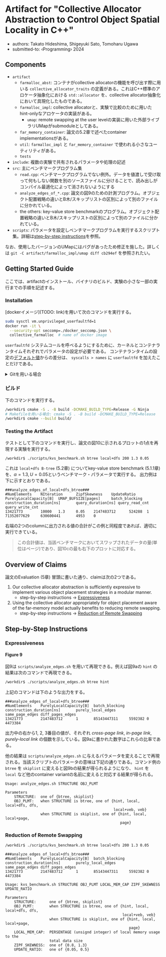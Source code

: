 Artifact for "Collective Allocator Abstraction to Control Object Spatial Locality in C++"
===

* authors: Takato Hideshima, Shigeyuki Sato, Tomoharu Ugawa
* submitted-to: ‹Programming› 2024

## Components

* `artifact`
  * `farmalloc_abst`: コンテナがcollective allocatorの機能を呼び出す際に用いる `collective_allocator_traits` の定義がある。これはC++標準のアロケータ抽象化における `std::allocator` を、collective allocator抽象化において具現化したものである。
  * `farmalloc_impl`: collective allocatorと、実験で比較のために用いたhint-onlyなアロケータの実装がある。
    * `umap`: remote swapping at the user levelの実装に用いた外部ライブラリUMapがsubmoduleとしてある。
  * `far_memory_container`: 論文の5.2章で述べたcontainer implementationsがある。
  * `util`: `farmalloc_impl` と `far_memory_container` で使われる小さなユーティリティがある。
  * `tests`
* `include`: 複数の実験で共有されるパラメータや処理の記述
* `src`: 主にベンチマークプログラム集
  * `read.cpp`: ベンチマークプログラムでない例外。データを値渡しで受け取って何もしない関数を別のソースファイルに分けることで、読み出しがコンパイル最適化によって消されないようにする
  * `analyze_edges_of_*.cpp`: 論文の図9のための計測プログラム。オブジェクト配置戦略の違いとB木/スキップリストの区別によって別のファイルに分かれている。
  * the others: key-value store benchmarkのプログラム。オブジェクト配置戦略の違いとB木/スキップリストの区別によって別のファイルに分かれている。
* `scripts`: パラメータを設定しベンチマークプログラムを実行するスクリプト集。詳細は[step-by-step instructions](#step-by-step-instructions)を参照。

なお、使用したバージョンのUMapにはバグがあったため修正を施した。詳しくは `git -C artifact/farmalloc_impl/umap diff cb294ef` を参照されたい。

## Getting Started Guide

ここでは、artifactのインストール、バイナリのビルド、実験の小さな一部の実行までの手順を記述する。

### Installation

\[dockerイメージ\]\(TODO: link\)を用いて次のコマンドを実行する。

```bash
sudo sysctl vm.unprivileged_userfaultfd=1
docker run -it \
  --security-opt seccomp=./docker_seccomp.json \
  collective_farmalloc  # name of docker image
```

`userfaultfd` システムコールを呼べるようにするために、カーネルとコンテナランタイムそれぞれでパラメータの設定が必要である。
コンテナランタイムの設定の[デフォルト値](https://github.com/moby/moby/blob/2a38569337f97168792b8c0b5dd606032fe1dcac/profiles/seccomp/default.json)からの差分は、 `syscalls > names` に `userfaultfd` を加えたことだけである。

<!-- リポジトリのREADMEを兼ねたいので、邪魔にならないようにこちらも書く -->
<details>
<summary>Gitを用いる場合</summary>

recursive cloneをする。

```bash
$ git clone --recurse-submodules git@github.com:farmalloc/exp_collective_farmalloc.git workdir
```

また、ビルドに向けて次の表にあるdependenciesを用意する。ubuntu 22.04では全てaptで入ることを確認済みである。

|Dependency|要件|
|:-|:-|
|CMake|バージョン3.13?(要確認)以上。|
|Make or Ninja||
|C++ Compiler|C++20をコンパイルできること。 `g++` v12.3.0での動作を確認している。|

</details>


### ビルド

下のコマンドを実行する。

```bash
/workdir$ cmake -S . -B build -DCMAKE_BUILD_TYPE=Release -G Ninja
# Makefileを用いる場合: cmake -S . -B build -DCMAKE_BUILD_TYPE=Release
/workdir$ cmake --build build/
```

### Testing the Artifact

テストとして下のコマンドを実行し、論文の図10に示されるプロットの1点を再現する実験を実行する。

```bash
/workdir$ ./scripts/kvs_benchmark.sh btree local+dfs 200 1.3 0.05
```

これは `local+dfs B-tree` (5.2章) についてkey-value store benchmark (5.1.1章)を、$\alpha=1.3, U=0.05$というベンチマーク・パラメータで実行する。
出力例は下に示すとおりである。

```
###analyze_edges_of_local+dfs_btree###
#NumElements    NIteration      ZipfSkewness    UpdateRatio     PurelyLocalCapacity[B]  UMAP_BUFSIZE[pages]     batch_blocking  construction_duration[ns]       query_duration[ns] query_read_cnt  query_write_cnt
13421773        10000   1.3     0.05    2147483712      524288  1       71352077629     630600441       4953    0
```

右端の2つのcolumnに出力される値の合計がこの例と同程度であれば、適切に実行できている。

> この合計値は、当該ベンチマークにおいてスワップされたデータの量(単位はページ)であり、図10cの最も右下のプロットに対応する。


## Overview of Claims

論文のEvaluation (5章) 冒頭に書いた通り、claimは次の2つである。

1.  Our collective allocator abstraction is sufficiently expressive to implement various object placement strategies in a modular manner.
    * step-by-step instructions -> [Expressiveness](#expressiveness)
2.  Using the collective allocator appropriately for object placement aware of the far-memory model actually benefits to reducing remote swapping.
    * step-by-step instructions -> [Reduction of Remote Swapping](#reduction-of-remote-swapping)


## Step-by-Step Instructions
### Expressiveness
#### Figure 9

図9は `scripts/analyze_edges.sh` を用いて再現できる。例えば図9aの `hint` の結果は次のコマンドで再現できる。

```bash
/workdir$ ./scripts/analyze_edges.sh btree hint
```

上記のコマンドは下のような出力をする。

```
###analyze_edges_of_local+dfs_btree###
#NumElements    PurelyLocalCapacity[B]  batch_blocking  construction_duration[ns]       purely_local_edges      same_page_edges diff_pages_edges
13421773        2147483712      1       85143447311     5592382 0       4473384
```

出力中の右から1, 2, 3番目の値が、それぞれ *cross-page link*, *in-page link*, *purely-local link* の個数を示している。図9aに書かれた数字はこれらの比率である。

他の結果は `scripts/analyze_edges.sh` に与えるパラメータを変えることで再現される。当該スクリプトのパラメータの意味は下記の通りである。コマンド例の `btree` を `skiplist` に変えると図9bの結果が得られるようになり、 `hint` を `local` など他のcontainer variantの名前に変えると対応する結果が得られる。

```
Usage: analyze_edges.sh STRUCTURE OBJ_PLMT

Parameters
    STRUCTURE:  one of {btree, skiplist}
    OBJ_PLMT:   when STRUCTURE is btree, one of {hint, local, local+dfs, dfs,
                                                 local+veb, veb}
                when STRUCTURE is skiplist, one of {hint, local, local+page,
                                                    page}
```


### Reduction of Remote Swapping

```bash
/workdir$ ./scripts/kvs_benchmark.sh btree local+dfs 200 1.3 0.05
```

```
###analyze_edges_of_local+dfs_btree###
#NumElements    PurelyLocalCapacity[B]  batch_blocking  construction_duration[ns]       purely_local_edges      same_page_edges diff_pages_edges
13421773        2147483712      1       85143447311     5592382 0       4473384
```

```
Usage: kvs_benchmark.sh STRUCTURE OBJ_PLMT LOCAL_MEM_CAP ZIPF_SKEWNESS UPDATE_RATIO

Parameters
    STRUCTURE:      one of {btree, skiplist}
    OBJ_PLMT:       when STRUCTURE is btree, one of {hint, local, local+dfs, dfs,
                                                     local+veb, veb}
                    when STRUCTURE is skiplist, one of {hint, local, local+page,
                                                        page}
    LOCAL_MEM_CAP:  PERSENTAGE (unsignd integer) of local memory usage to the
                    total data size
    ZIPF_SKEWNESS:  one of {0.8, 1.3}
    UPDATE_RATIO:   one of {0.05, 0.5}
```
